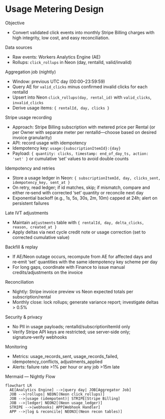 # Usage Metering Design

Objective
- Convert validated click events into monthly Stripe Billing charges with high integrity, low cost, and easy reconciliation.

Data sources
- Raw events: Workers Analytics Engine (AE)
- Rollups: `click_rollups` in Neon (day, rentalId, valid/invalid)

Aggregation job (nightly)
- Window: previous UTC day (00:00–23:59:59)
- Query AE for `valid_clicks` minus confirmed invalid clicks for each rentalId
- Upsert into Neon `click_rollups(day, rental_id)` with `valid_clicks`, `invalid_clicks`
- Derive usage items: `{ rentalId, day, clicks }`

Stripe usage recording
- Approach: Stripe Billing subscription with metered price per Rental (or per Owner with separate meter per rentalId—choose based on desired invoice granularity)
- API: record usage with idempotency
- Idempotency key: `usage:{subscriptionItemId}:{day}`
- Payload: `{ quantity: clicks, timestamp: end_of_day_ts, action: 'set' }` or cumulative ‘set’ values to avoid double counts

Idempotency and retries
- Store a usage ledger in Neon: `{ subscriptionItemId, day, clicks_sent, idempotency_key, sent_at }`
- On retry, read ledger; if id matches, skip; if mismatch, compare and either re‑send with corrected ‘set’ quantity or reconcile next day
- Exponential backoff (e.g., 1s, 5s, 30s, 2m, 10m) capped at 24h; alert on persistent failures

Late IVT adjustments
- Maintain `adjustments` table with `{ rentalId, day, delta_clicks, reason, created_at }`
- Apply deltas via next cycle credit note or usage correction (set to corrected cumulative value)

Backfill & replay
- If AE/Neon outage occurs, recompute from AE for affected days and re‑emit ‘set’ quantities with the same idempotency key scheme per day
- For long gaps, coordinate with Finance to issue manual credits/adjustments on the invoice

Reconciliation
- Nightly: Stripe invoice preview vs Neon expected totals per subscription/rental
- Monthly close: lock rollups; generate variance report; investigate deltas > 0.5%

Security & privacy
- No PII in usage payloads; rentalId/subscriptionItemId only
- Verify Stripe API keys are restricted; use server‑side only; signature‑verify webhooks

Monitoring
- Metrics: usage_records_sent, usage_records_failed, idempotency_conflicts, adjustments_applied
- Alerts: failure rate >1% per hour or any job >15m late

Mermaid — Nightly Flow
```mermaid
flowchart LR
  AE[Analytics Engine] -->|query day| JOB[Aggregator Job]
  JOB -->|rollups| NEON[(Neon click_rollups)]
  JOB -->|usage (idempotent)| STRIPE[Stripe Billing]
  JOB -->|ledger| NEON2[(Neon usage_ledger)]
  STRIPE -->|webhooks| APP[Webhook Handler]
  APP -->|log & reconcile| NEON3[(Neon recon tables)]
```

